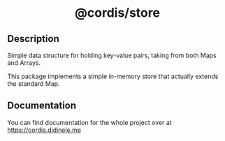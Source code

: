 <div align = "center">

# @cordis/store

</div>

## Description

Simple data structure for holding key-value pairs, taking from both Maps and Arrays.

This package implements a simple in-memory store that actually extends the standard Map.

## Documentation
You can find documentation for the whole project over at https://cordis.didinele.me
